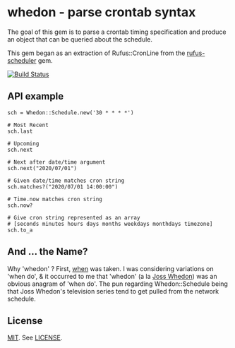 # whedon - parse crontab syntax

The goal of this gem is to parse a crontab timing specification and produce an
object that can be queried about the schedule.

This gem began as an extraction of Rufus::CronLine from the [rufus-scheduler](https://github.com/jmettraux/rufus-scheduler) gem.

[![Build Status](https://travis-ci.org/bwthomas/whedon.png)](https://travis-ci.org/bwthomas/whedon)

## API example

```
sch = Whedon::Schedule.new('30 * * * *')

# Most Recent
sch.last

# Upcoming
sch.next

# Next after date/time argument
sch.next("2020/07/01")

# Given date/time matches cron string
sch.matches?("2020/07/01 14:00:00")

# Time.now matches cron string
sch.now?

# Give cron string represented as an array
# [seconds minutes hours days months weekdays monthdays timezone]
sch.to_a
```

## And ... the Name?

Why 'whedon' ? First, [when](http://rubygems.org/gems/when) was taken. I was
considering variations on 'when do', & it occurred to me that 'whedon' (a la
[Joss Whedon](http://en.wikipedia.org/wiki/Joss_Whedon)) was an obvious anagram
of 'when do'. The pun regarding Whedon::Schedule being that Joss Whedon's
television series tend to get pulled from the network schedule.

## License
[MIT](http://opensource.org/licenses/MIT). See [LICENSE](LICENSE).
